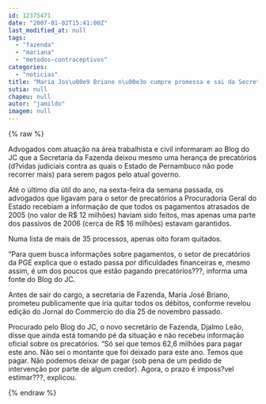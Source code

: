 ```yaml
---
id: 12375471
date: "2007-01-02T15:41:00Z"
last_modified_at: null
tags:
  - "fazenda"
  - "mariana"
  - "metodos-contraceptivos"
categories:
  - "noticias"
title: "Maria Jos\u00e9 Briano n\u00e3o cumpre promessa e sai da Secretaria da Fazenda sem pagar todos os precat\u00f3rios"
sutia: null
chapeu: null
autor: "jamildo"
imagem: null
---
```

{% raw %}
<p>Advogados com atua&ccedil;&atilde;o na &aacute;rea trabalhista e civil informaram ao Blog do JC que a Secretaria da Fazenda deixou mesmo uma heran&ccedil;a de precat&oacute;rios (d?vidas judiciais contra as quais o Estado de Pernambuco n&atilde;o pode recorrer mais) para serem pagos pelo atual governo.</p>
<p>At&eacute; o &uacute;ltimo dia &uacute;til do ano, na sexta-feira da semana passada, os advogados que ligavam para o setor de precat&oacute;rios a Procuradoria Geral do Estado recebiam a informa&ccedil;&atilde;o de que todos os pagamentos atrasados de 2005 (no valor de R$ 12 milh&otilde;es) haviam sido feitos, mas apenas uma parte dos passivos de 2006 (cerca de R$ 16 milh&otilde;es) estavam garantidos.</p>
<p>Numa lista de mais de 35 processos, apenas oito foram quitados.</p>
<p>&ldquo;Para quem busca informa&ccedil;&otilde;es sobre pagamentos, o setor de precat&oacute;rios da PGE explica que o estado passa por dificuldades financeiras e, mesmo assim, &eacute; um dos poucos que est&atilde;o pagando precat&oacute;rios???, informa uma fonte do Blog do JC.</p>
<p>Antes de sair do cargo, a secretaria de Fazenda, Maria Jos&eacute; Briano, prometeu publicamente que iria quitar todos os d&eacute;bitos, conforme revelou edi&ccedil;&atilde;o do Jornal do Commercio do dia 25 de novembro passado.</p>
<p>Procurado pelo Blog do JC, o novo secret&aacute;rio de Fazenda, Djalmo Le&atilde;o, disse que ainda est&aacute; tomando p&eacute; da situa&ccedil;&atilde;o e n&atilde;o recebeu informa&ccedil;&atilde;o oficial sobre os precat&oacute;rios. &ldquo;S&oacute; sei que temos 62,6 milh&otilde;es para pagar este ano. N&atilde;o sei o montante que foi deixado para este ano. Temos que pagar. N&atilde;o podemos deixar de pagar (sob pena de um pedido de interven&ccedil;&atilde;o por parte de algum credor). Agora, o prazo &eacute; imposs?vel estimar???, explicou.</p>
{% endraw %}